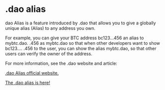 # .dao alias

dao Alias is a feature introduced by .dao that allows you to give a globally unique alias (Alias) to any address you own.

For example, you can give your BTC address bc123...456 an alias to mybtc.dao. .456 as mybtc.dao so that when other developers want to show bc123.... .456 to the user, you can show the alias mybtc.dao, so that other users can verify the owner of the address.

For more information, see the .dao website and article:

[.dao Alias official website.](../../register-.dao/character-list/fraud-prevention.md)

[The .dao alias is here!](../.dao-based-application-development/)

